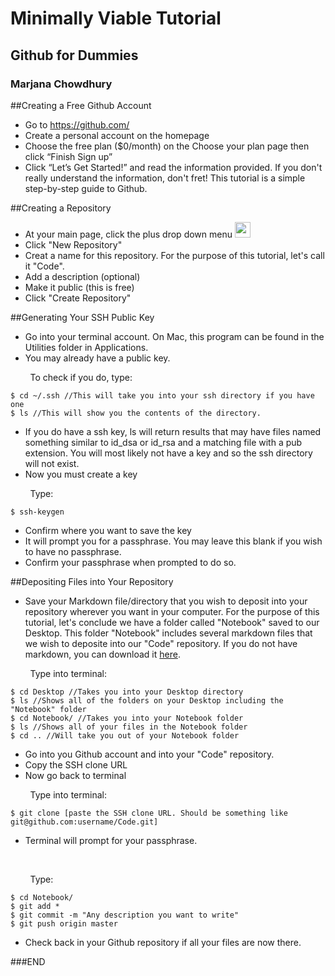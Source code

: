 <h1>Minimally Viable Tutorial</h1>

<h2>Github for Dummies</h2>

<h3>Marjana Chowdhury</h3>

##Creating a Free Github Account* Go to https://github.com/* Create a personal account on the homepage* Choose the free plan ($0/month) on the Choose your plan page then click “Finish Sign up”* Click “Let’s Get Started!” and read the information provided. If you don't really understand the information, don't fret! This tutorial is a simple step-by-step guide to Github.##Creating a Repository* At your main page, click the plus drop down menu <img src="file:///Users/Ratia/Desktop/Screen%20Shot%202014-12-19%20at%209.58.30%20PM.png" style="width: 25px;"/> <br>
* Click "New Repository"
* Creat a name for this repository. For the purpose of this tutorial, let's call it "Code".
* Add a description (optional)
* Make it public (this is free)
* Click "Create Repository"##Generating Your SSH Public Key
* Go into your terminal account. On Mac, this program can be found in the Utilities folder in Applications.
* You may already have a public key.<br>

&nbsp;&nbsp;&nbsp;&nbsp;&nbsp;&nbsp;&nbsp;&nbsp;To check if you do, type:

	$ cd ~/.ssh //This will take you into your ssh directory if you have one
	$ ls //This will show you the contents of the directory.
* If you do have a ssh key, ls will return results that may have files named something similar to id_dsa or id_rsa and a matching file with a pub extension. You will most likely not have a key and so the ssh directory will not exist.
* Now you must create a key <br>

&nbsp;&nbsp;&nbsp;&nbsp;&nbsp;&nbsp;&nbsp;&nbsp;Type:

	$ ssh-keygen
* Confirm where you want to save the key
* It will prompt you for a passphrase. You may leave this blank if you wish to have no passphrase.
* Confirm your passphrase when prompted to do so.

##Depositing Files into Your Repository
* Save your Markdown file/directory that you wish to deposit into your repository wherever you want in your computer. For the purpose of this tutorial, let's conclude we have a folder called "Notebook" saved to our Desktop. This folder "Notebook" includes several markdown files that we wish to deposite into our "Code" repository. If you do not have markdown, you can download it [here]. <br>

&nbsp;&nbsp;&nbsp;&nbsp;&nbsp;&nbsp;&nbsp;&nbsp;Type into terminal:

	$ cd Desktop //Takes you into your Desktop directory
	$ ls //Shows all of the folders on your Desktop including the "Notebook" folder
	$ cd Notebook/ //Takes you into your Notebook folder
	$ ls //Shows all of your files in the Notebook folder
	$ cd .. //Will take you out of your Notebook folder
* Go into you Github account and into your "Code" repository.
* Copy the SSH clone URL
* Now go back to terminal <br>

&nbsp;&nbsp;&nbsp;&nbsp;&nbsp;&nbsp;&nbsp;&nbsp;Type into terminal:

	$ git clone [paste the SSH clone URL. Should be something like git@github.com:username/Code.git]
* Terminal will prompt for your passphrase.
<br>

&nbsp;&nbsp;&nbsp;&nbsp;&nbsp;&nbsp;&nbsp;&nbsp;Type:

	$ cd Notebook/
	$ git add *
	$ git commit -m "Any description you want to write"
	$ git push origin master
* Check back in your Github repository if all your files are now there.

###END

[here]: http://daringfireball.net/projects/markdown/
	